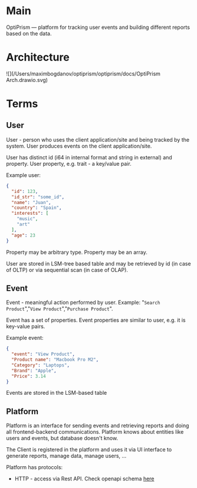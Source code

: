 # Main

OptiPrism — platform for tracking user events and building different reports based on the data.

# Architecture

![](/Users/maximbogdanov/optiprism/optiprism/docs/OptiPrism Arch.drawio.svg)

# Terms
## User
User - person who uses the client application/site and being tracked by the system. User produces events on the client application/site.

User has distinct id (i64 in internal format and string in external) and property.
User property, e.g. trait - a key/value pair. 

Example user:

```json
{
  "id": 123,
  "id_str": "some_id",
  "name": "Juan",
  "country": "Spain",
  "interests": [
    "music",
    "art"
  ],
  "age": 23
}
```
Property may be arbitrary type. Property may be an array.

User are stored in LSM-tree based table and may be retrieved by id (in case of OLTP) or via sequential scan (in case of OLAP).

## Event
Event - meaningful action performed by user. Example: "`Search Product`","`View Product`","`Purchase Product`". 

Event has a set of properties. Event properties are similar to user, e.g. it is key-value pairs.

Example event:

```json
{
  "event": "View Product",
  "Product name": "Macbook Pro M2",
  "Category": "Laptops",
  "Brand": "Apple",
  "Price": 3.14
}
```

Events are stored in the LSM-based table

## Platform

Platform is an interface for sending events and retrieving reports and doing all frontend-backend communications. Platform knows about entities like users and events, but database doesn't know.

The Client is registered in the platform and uses it via UI interface to generate reports, manage data, manage users, ...

Platform has protocols:
* HTTP - access via Rest API. Check openapi schema [here](/api/openapi.yaml)



